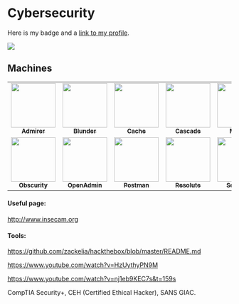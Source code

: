 # Cybersecurity

Here is my badge and a [link to my profile](https://www.hackthebox.eu/profile/46644).

![](https://www.hackthebox.eu/badge/image/46644)

## Machines

<table>
  <tr>
    <td align="center"><a href="Machines/Admirer/README.md"><img src="https://www.hackthebox.eu/storage/avatars/f4a5cd734de622e117da13660dffd0d5.png" width="100px;" alt=""/><br /><sub><b>Admirer</b></sub></a></td>
    <td align="center"><a href="Machines/Blunder/README.md"><img src="https://www.hackthebox.eu/storage/avatars/6437ea67350beceeb5c313f386bd1abe.png" width="100px;" alt=""/><br /><sub><b>Blunder</b></sub></a></td>
    <td align="center"><a href="Machines/Cache/README.md"><img src="https://www.hackthebox.eu/storage/avatars/241315b7f1bf911eb1b8dfa0b87e4723.png" width="100px;" alt=""/><br /><sub><b>Cache</b></sub></a></td>
    <td align="center"><a href="Machines/Cascade/README.md"><img src="https://www.hackthebox.eu/storage/avatars/64fef851357b8de1c4834093bf3426f2.png" width="100px;" alt=""/><br /><sub><b>Cascade</b></sub></a></td>
    <td align="center"><a href="Machines/Mango/README.md"><img src="https://www.hackthebox.eu/storage/avatars/3609b9c723930cd9b1f855d18e92032b.png" width="100px;" alt=""/><br /><sub><b>Mango</b></sub></a></td>
    <td align="center"><a href="Machines/Monteverde/README.md"><img src="https://www.hackthebox.eu/storage/avatars/00ceebe5dbef1106ce4390365cd787b4.png" width="100px;" alt=""/><br /><sub><b>Monteverde</b></sub></a></td>
    <td align="center"><a href="Machines/Nest/README.md"><img src="https://www.hackthebox.eu/storage/avatars/0b1bebcefe0bf8cf8c31de8f8e5b76dc.png" width="100px;" alt=""/><br /><sub><b>Nest</b></sub></a></td>
  </tr>
  <tr>
    <td align="center"><a href="Machines/Obscurity/README.md"><img src="https://www.hackthebox.eu/storage/avatars/8c606d79541774c87ab0ee5705821323.png" width="100px;" alt=""/><br /><sub><b>Obscurity</b></sub></a></td>
    <td align="center"><a href="Machines/OpenAdmin/README.md"><img src="https://www.hackthebox.eu/storage/avatars/5b00db157dbbd7099ff6c0ef10f910ea.png" width="100px;" alt=""/><br /><sub><b>OpenAdmin</b></sub></a></td>
    <td align="center"><a href="Machines/Postman/README.md"><img src="https://www.hackthebox.eu/storage/avatars/ad38e890e4e93afce51118bec4b9f48b.png" width="100px;" alt=""/><br /><sub><b>Postman</b></sub></a></td>
    <td align="center"><a href="Machines/Resolute/README.md"><img src="https://www.hackthebox.eu/storage/avatars/4c86a642ea237dfde036963e6d182b40.png" width="100px;" alt=""/><br /><sub><b>Resolute</b></sub></a></td>
    <td align="center"><a href="Machines/ServMon/README.md"><img src="https://www.hackthebox.eu/storage/avatars/2bc1a8dc04b09b8ac2db694f25ccf051.png" width="100px;" alt=""/><br /><sub><b>ServMon</b></sub></a></td>
    <td align="center"><a href="Machines/Traverxec/README.md"><img src="https://www.hackthebox.eu/storage/avatars/6ce5fcdd63f07a5ce91d0b8e4579b163.png" width="100px;" alt=""/><br /><sub><b>Traverxec</b></sub></a></td>
  </tr>
</table>

#### Useful page:

http://www.insecam.org

#### Tools:

https://github.com/zackelia/hackthebox/blob/master/README.md

https://www.youtube.com/watch?v=HzUythyPN9M

https://www.youtube.com/watch?v=nj1eb9KEC7s&t=159s

CompTIA Security+, CEH (Certified Ethical Hacker), SANS GIAC.
